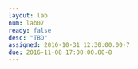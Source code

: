 ```yaml
---
layout: lab
num: lab07
ready: false
desc: "TBD"
assigned: 2016-10-31 12:30:00.00-7
due: 2016-11-08 17:00:00.00-8
---
```



